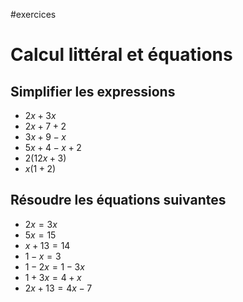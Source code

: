 #exercices
# Calcul littéral et équations

## Simplifier les expressions
 - $2x + 3x$
 - $2x + 7 + 2$
 - $3x + 9 - x$
 - $5x + 4 - x + 2$
 - $2(12x + 3)$
 - $x(1+2)$


## Résoudre les équations suivantes
 - $2x = 3x$
 - $5x = 15$
 - $x + 13 = 14$
 - $1-x = 3$
 - $1-2x = 1-3x$
 - $1+3x = 4+x$
 - $2x+13 =4x - 7$

